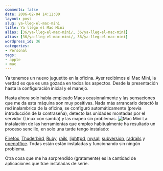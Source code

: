 ```yaml
---
comments: false
date: 2006-02-04 14:11:00
layout: post
slug: ya-lleg-el-mac-mini
title: Ya llegó el Mac Mini
alias: [36/ya-lleg-el-mac-mini/, 36/ya-lleg-el-mac-mini]
alias: [36/ya-lleg-el-mac-mini/, 36/ya-lleg-el-mac-mini]
wordpress_id: 36
categories:
- Personal
tags:
- apple
- mac
---
```


Ya tenemos un nuevo juguetito en la oficina.  Ayer recibimos el Mac Mini, la verdad es que es una gozada en todos los aspectos.   Desde la presentación hasta la configuración inicial y el manejo.




	

Hasta ahora solo había empleado Macs ocasionalmente y las sensaciones que me da esta máquina son muy positivas.  Nada más arrancarlo detectó la red inalambrica de la oficina, se configuró automáticamente (previa introducción de la contraseña), detecto las unidades montadas por el servidor (Linux con samba) y las mapeo sin problemas.
![Mac Mini](http://jorgegorka.files.wordpress.com/carrying_box_050111.gif)
La instalación de las herramientas que empleo habitualmente ha resultado un proceso sencillo, en solo una tarde tengo instalado:




	

[Firefox](http://www.mozilla.com/firefox/), [Thuderbird](http://www.mozilla.com/thunderbird/), [Ruby](http://www.ruby-lang.org/en/), [rails](http://www.rubyonrails.org/), [lighttpd](http://www.lighttpd.net/), [mysql](http://www.mysql.com/), [subversion](http://subversion.tigris.org/), [radrails](http://www.radrails.org/) y [openoffice](http://www.openoffice.org/).  Todas están están instaladas y funcionando sin ningún problema.




	

Otra cosa que me ha sorprendido (gratamente) es la cantidad de aplicaciones que trae instaladas de serie.
